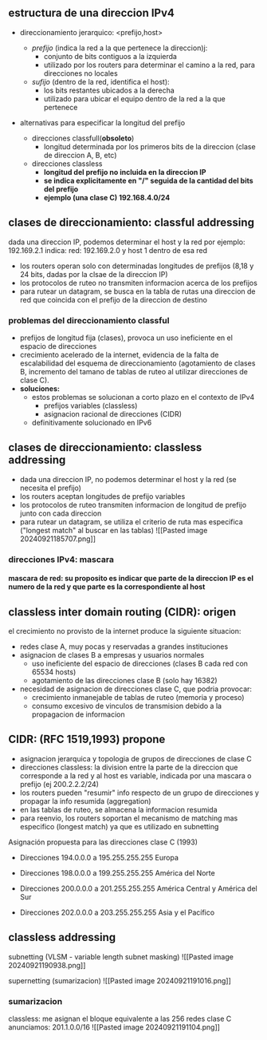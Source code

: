 ## estructura de una direccion IPv4
- direccionamiento jerarquico: <prefijo,host>
	- *prefijo* (indica la red a la que pertenece la direccion)j:
		- conjunto de bits contiguos a la izquierda
		- utilizado por los routers para determinar el camino a la red, para direcciones no locales
	- *sufijo* (dentro de la red, identifica el host):
		- los bits restantes ubicados a la derecha
		- utilizado para ubicar el equipo dentro de la red a la que pertenece

- alternativas para especificar la longitud del prefijo
	- direcciones classfull(**obsoleto**)
		- longitud determinada por los primeros bits de la direccion (clase de direccion A, B, etc)
	- direcciones classless
		- **longitud del prefijo no incluida en la direccion IP**
		- **se indica explicitamente en "/" seguida de la cantidad del bits del prefijo**
		- **ejemplo (una clase C) 192.168.4.0/24**


## clases de direccionamiento: classful addressing
dada una direccion IP, podemos determinar el host y la red por ejemplo:
192.169.2.1
indica: red: 192.169.2.0 y host 1 dentro de esa red

- los routers operan solo con determinadas longitudes de prefijos (8,18 y 24 bits, dadas por la clsae de la direccion IP)
- los protocolos de ruteo no transmiten informacion acerca de los prefijos
- para rutear un datagram, se busca en la tabla de rutas una direccion de red que coincida con el prefijo de la direccion de destino

### problemas del direccionamiento classful
- prefijos de longitud fija (clases), provoca un uso ineficiente en el espacio de direcciones
- crecimiento acelerado de la internet, evidencia de la falta de escalabilidad del esquema de direccionamiento (agotamiento de clases B, incremento del tamano de tablas de ruteo al utilizar direcciones de clase C).
- **soluciones:**
	- estos problemas se solucionan a corto plazo en el contexto de IPv4
		- prefijos variables (classless)
		- asignacion racional de direcciones (CIDR)
	- definitivamente solucionado en IPv6

## clases de direccionamiento: classless addressing
- dada una direccion IP, no podemos determinar el host y la red (se necesita el prefijo)
- los routers aceptan longitudes de prefijo variables
- los protocolos de ruteo transmiten informacion de longitud de prefijo junto con cada direccion
- para rutear un datagram, se utiliza el criterio de ruta mas especifica ("longest match" al buscar en las tablas)
![[Pasted image 20240921185707.png]]

### direcciones IPv4: mascara
#### mascara de red: su proposito es indicar que parte de la direccion IP es el numero de la red y que parte es la correspondiente al host

## classless inter domain routing (CIDR): origen
el crecimiento no provisto de la internet produce la siguiente situacion:

- redes clase A, muy pocas y reservadas a grandes instituciones
- asignacion de clases B a empresas y usuarios normales
	- uso ineficiente del espacio de direcciones (clases B cada red con 65534 hosts)
	- agotamiento de las direcciones clase B (solo hay 16382)
- necesidad de asignacion de direcciones clase C, que podria provocar:
	- crecimiento inmanejable de tablas de ruteo (memoria y proceso)
	- consumo excesivo de vinculos de transmision debido a la propagacion de informacion

## CIDR: (RFC 1519,1993) propone
- asignacion jerarquica y topologia de grupos de direcciones de clase C
- direcciones classless: la division entre la parte de la direccion que corresponde a la red y al host es variable, indicada por una mascara  o prefijo (ej 200.2.2.2/24)
- los routers pueden "resumir" info respecto de un grupo de direcciones y propagar la info resumida (aggregation)
- en las tablas de ruteo, se almacena la informacion resumida
- para reenvio, los routers soportan el mecanismo de matching mas especifico (longest match) ya que es utilizado en subnetting


Asignación propuesta para las direcciones clase C (1993)

- Direcciones 194.0.0.0 a 195.255.255.255 Europa
    
- Direcciones 198.0.0.0 a 199.255.255.255 América del Norte
    
- Direcciones 200.0.0.0 a 201.255.255.255 América Central y América del Sur
    
- Direcciones 202.0.0.0 a 203.255.255.255 Asia y el Pacífico
    

## classless addressing
subnetting (VLSM - variable length subnet masking)
![[Pasted image 20240921190938.png]]

supernetting (sumarizacion)
![[Pasted image 20240921191016.png]]

### sumarizacion
classless: me asignan el bloque equivalente a las 256 redes clase C
anunciamos: 201.1.0.0/16
![[Pasted image 20240921191104.png]]

